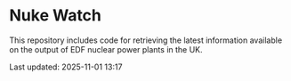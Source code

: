 # Nuke Watch

This repository includes code for retrieving the latest information available on the output of EDF nuclear power plants in the UK.

Last updated: 2025-11-01 13:17